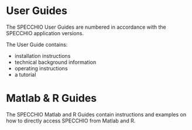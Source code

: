 # User Guides

The SPECCHIO User Guides are numbered in accordance with the SPECCHIO
application versions. 

The User Guide contains: 
  - installation instructions
  - technical background information
  - operating instructions
  - a tutorial


# Matlab & R Guides 

The SPECCHIO Matlab and R Guides contain instructions and examples on how to directly access SPECCHIO from Matlab and R. 

